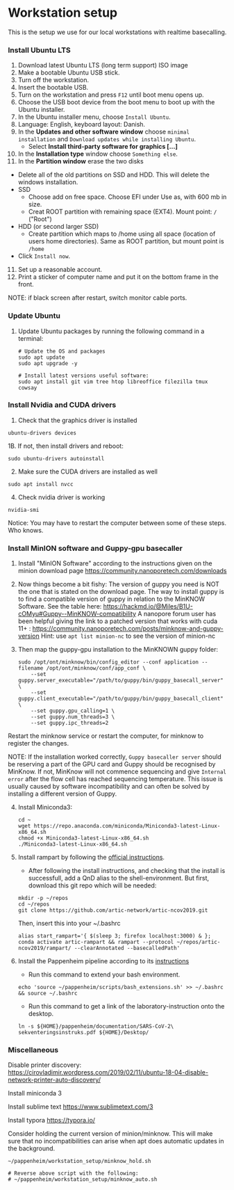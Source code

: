 # Workstation setup

This is the setup we use for our local workstations with realtime basecalling.


### Install Ubuntu LTS


1. Download latest Ubuntu LTS (long term support) ISO image
2. Make a bootable Ubuntu USB stick.
3. Turn off the workstation.
4. Insert the bootable USB.
5. Turn on the workstation and press `F12` until boot menu opens up.
6. Choose the USB boot device from the boot menu to boot up with the Ubuntu installer.
7. In the Ubuntu installer menu, choose `Install Ubuntu`.
8. Language: English, keyboard layout: Danish.
7. In the **Updates and other software window** choose `minimal installation` and `Download updates while installing Ubuntu`.
   * Select **Install third-party software for graphics [...]**
9. In the **Installation type** window choose `Something else`.
10. In the **Partition window** erase the two disks
   * Delete all of the old partitions on SSD and HDD. This will delete the windows installation.
   * SSD
     * Choose add on free space. Choose EFI under Use as, with 600 mb in size.
     * Creat ROOT partition with remaining space (EXT4). Mount point: `/` ("Root")
   * HDD (or second larger SSD)
     * Create partition which maps to /home using all space (location of users home directories). Same as ROOT partition, but mount point is `/home`
   * Click `Install now`.
11. Set up a reasonable account. 
12. Print a sticker of computer name and put it on the bottom frame in the front.

NOTE: if black screen after restart, switch monitor cable ports.

### Update Ubuntu

1. Update Ubuntu packages by running the following command in a terminal:
   ```
   # Update the OS and packages
   sudo apt update
   sudo apt upgrade -y
   
   # Install latest versions useful software:
   sudo apt install git vim tree htop libreoffice filezilla tmux cowsay
   ```


### Install Nvidia and CUDA drivers




1. Check that the graphics driver is installed
  ```
  ubuntu-drivers devices
  ```

1B. If not, then install drivers and reboot:
  ```
  sudo ubuntu-drivers autoinstall
  ```
   
2. Make sure the CUDA drivers are installed as well

  ```
  sudo apt install nvcc
  ```

4. Check nvidia driver is working

  ```
  nvidia-smi
  ```

Notice: You may have to restart the computer between some of these steps. Who knows.



### Install MinION software and Guppy-gpu basecaller

1. Install "MinION Software" according to the instructions given on the minion download page
   https://community.nanoporetech.com/downloads
   
2. Now things become a bit fishy: The version of guppy you need is NOT the one that is stated on the download page.
   The way to install guppy is to find a compatible version of guppy in relation to the MinKNOW Software. See the table here: https://hackmd.io/@Miles/B1U-cOMyu#Guppy--MinKNOW-compatibility
   A nanopore forum user has been helpful giving the link to a patched version that works with cuda 11+ : https://community.nanoporetech.com/posts/minknow-and-guppy-version
   Hint: use `apt list minion-nc` to see the version of minion-nc
   
3. Then map the guppy-gpu installation to the MinKNOWN guppy folder:

   ```
   sudo /opt/ont/minknow/bin/config_editor --conf application --filename /opt/ont/minknow/conf/app_conf \
       --set guppy.server_executable="/path/to/guppy/bin/guppy_basecall_server" \
       --set guppy.client_executable="/path/to/guppy/bin/guppy_basecall_client" \
       --set guppy.gpu_calling=1 \
       --set guppy.num_threads=3 \
       --set guppy.ipc_threads=2
   ```

 Restart the minknow service or restart the computer, for minknow to register the changes. 
   
NOTE: If the installation worked correctly, `Guppy basecaller server` should be reserving a part of the GPU card and Guppy should be recognised by MinKnow. If not, MinKnow will not commence sequencing and give `Internal error` after the flow cell has reached sequencing temperature. This issue is usually caused by software incompatibility  and can often be solved by installing a different version of Guppy.

4. Install Miniconda3:
   
    ```
    cd ~
    wget https://repo.anaconda.com/miniconda/Miniconda3-latest-Linux-x86_64.sh
    chmod +x Miniconda3-latest-Linux-x86_64.sh
    ./Miniconda3-latest-Linux-x86_64.sh
    ```

5. Install rampart by following the [official instructions](https://github.com/artic-network/rampart/blob/master/docs/installation.md#install-from-conda).

    * After following the install instructions, and checking that the install is successfull, add a QnD alias to the shell-environment.
    But first, download this git repo which will be needed:
    ```
    mkdir -p ~/repos
    cd ~/repos
    git clone https://github.com/artic-network/artic-ncov2019.git
    ```
    
    Then, insert this into your ~/.bashrc
    ```
    alias start_rampart='{ $(sleep 3; firefox localhost:3000) & }; conda activate artic-rampart && rampart --protocol ~/repos/artic-ncov2019/rampart/ --clearAnnotated --basecalledPath'
    ```
    
6. Install the Pappenheim pipeline according to its [instructions](https://github.com/KMA-Aarhus/pappenheim#installation)
   * Run this command to extend your bash environment.
   ```
   echo 'source ~/pappenheim/scripts/bash_extensions.sh' >> ~/.bashrc && source ~/.bashrc
   ```
   
   * Run this command to get a link of the laboratory-instruction onto the desktop.
   ```
   ln -s ${HOME}/pappenheim/documentation/SARS-CoV-2\ sekventeringsinstruks.pdf ${HOME}/Desktop/

   ```
   
### Miscellaneous

Disable printer discovery: https://cirovladimir.wordpress.com/2019/02/11/ubuntu-18-04-disable-network-printer-auto-discovery/



Install miniconda 3

Install sublime text https://www.sublimetext.com/3

Install typora https://typora.io/





Consider holding the current version of minion/minknow. This will make sure that no incompatibilities can arise when apt does automatic updates in the background.
```
~/pappenheim/workstation_setup/minknow_hold.sh 

# Reverse above script with the following:
# ~/pappenheim/workstation_setup/minknow_auto.sh 



```
